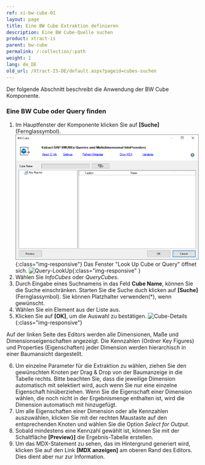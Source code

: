 ```yaml
---
ref: xi-bw-cube-01
layout: page
title: Eine BW Cube Extraktion definieren
description: Eine BW Cube-Quelle suchen
product: xtract-is
parent: bw-cube
permalink: /:collection/:path
weight: 1
lang: de_DE
old_url: /Xtract-IS-DE/default.aspx?pageid=cubes-suchen
---
```

Der folgende Abschnitt beschreibt die Anwendung der BW Cube Komponente.

### Eine BW Cube oder Query finden
1. Im Hauptfenster der Komponente klicken Sie auf **[Suche]** (Fernglassymbol).
![Bw-Cube-Data-Source](/img/content/xis/bw-cube-lookup.png){:class="img-responsive"}
Das Fenster "Look Up Cube or Query" öffnet sich.
![Query-LookUp](/img/content/Query-LookUp.png){:class="img-responsive" }
2. Wählen Sie *InfoCubes* oder *QueryCubes*.
3. Durch Eingabe eines Suchnamens in das Feld **Cube Name**, können Sie die Suche einschränken. Starten Sie die Suche duch klicken auf **[Suche]** (Fernglassymbol). Sie können Platzhalter verwenden(*), wenn gewünscht.
4. Wählen Sie ein Element aus der Liste aus.
5. Klicken Sie auf **[OK]**, um die Auswahl zu bestätigen.
![Cube-Details](/img/content/Cube-Details.png){:class="img-responsive"}

Auf der linken Seite des Editors werden alle Dimensionen, Maße und Dimensionseigenschaften angezeigt. Die Kennzahlen (Ordner Key Figures) und Properties (Eigenschaften) jeder Dimension werden hierarchisch in einer Baumansicht dargestellt.<br>

6. Um einzelne Parameter für die Extraktion zu wählen, ziehen Sie den gewünschten Knoten per Drag & Drop von der Baumanzeige in die Tabelle rechts. Bitte beachten Sie, dass die jeweilige Dimension automatisch mit selektiert wird, auch wenn Sie nur eine einzelne Eigenschaft hinüberziehen. Wenn Sie die Eigenschaft einer Dimension wählen, die noch nicht in der Ergebnismenge enthalten ist, wird die Dimension automatisch mit hinzugefügt.
7. Um alle Eigenschaften einer Dimension oder alle Kennzahlen auszuwählen, klicken Sie mit der rechten Maustaste auf den entsprechenden Knoten und wählen Sie die Option *Select for Output*.
8. Sobald mindestens eine Kennzahl gewählt ist, können Sie mit der Schaltfläche **[Preview}]** die Ergebnis-Tabelle erstellen.
9. Um das MDX-Statement zu sehen, das im Hintergrund generiert wird, klicken Sie auf den Link **[MDX anzeigen]** am oberen Rand des Editors. Dies dient aber nur zur Information.

